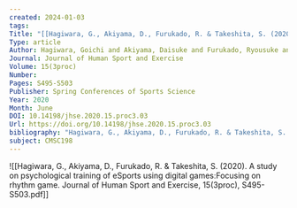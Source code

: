 ```yaml
---
created: 2024-01-03
tags: 
Title: "[[Hagiwara, G., Akiyama, D., Furukado, R. & Takeshita, S. (2020). A study on psychological training of eSports using digital games׃ Focusing on rhythm game. Journal of Human Sport and Exercise, 15(3proc), S495-S503|A study on psychological training of eSports using digital games׃ Focusing on rhythm game]]"
Type: article
Author: Hagiwara, Goichi and Akiyama, Daisuke and Furukado, Ryousuke and Takeshita, Shunichi
Journal: Journal of Human Sport and Exercise
Volume: 15(3proc)
Number: 
Pages: S495-S503
Publisher: Spring Conferences of Sports Science
Year: 2020
Month: June
DOI: 10.14198/jhse.2020.15.proc3.03
Url: https://doi.org/10.14198/jhse.2020.15.proc3.03
bibliography: "Hagiwara, G., Akiyama, D., Furukado, R. & Takeshita, S. (2020). A study on psychological training of eSports using digital games: Focusing on rhythm game. Journal of Human Sport and Exercise, 15(3proc), S495-S503. doi:https://doi.org/10.14198/jhse.2020.15.Proc3.03"
subject: CMSC198
---
```


![[Hagiwara, G., Akiyama, D., Furukado, R. & Takeshita, S. (2020). A study on psychological training of eSports using digital games׃ Focusing on rhythm game. Journal of Human Sport and Exercise, 15(3proc), S495-S503.pdf]]

